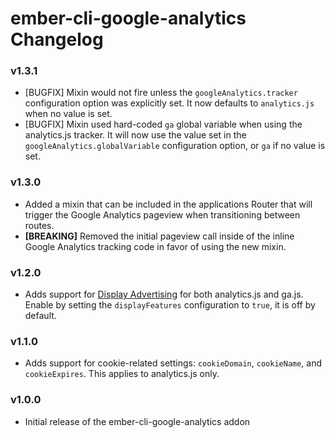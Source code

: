 # ember-cli-google-analytics Changelog

### v1.3.1

* [BUGFIX] Mixin would not fire unless the `googleAnalytics.tracker` configuration option was explicitly set. It now defaults to `analytics.js` when no value is set.
* [BUGFIX] Mixin used hard-coded `ga` global variable when using the analytics.js tracker. It will now use the value set in the `googleAnalytics.globalVariable` configuration option, or `ga` if no value is set.

### v1.3.0

* Added a mixin that can be included in the applications Router that will trigger the Google Analytics pageview when transitioning between routes.
* **[BREAKING]** Removed the initial pageview call inside of the inline Google Analytics tracking code in favor of using the new mixin.

### v1.2.0

* Adds support for [Display Advertising](https://support.google.com/analytics/answer/3450482) for both analytics.js and ga.js. Enable by setting the `displayFeatures` configuration to `true`, it is off by default.

### v1.1.0

* Adds support for cookie-related settings: `cookieDomain`, `cookieName`, and `cookieExpires`. This applies to analytics.js only.

### v1.0.0

* Initial release of the ember-cli-google-analytics addon
